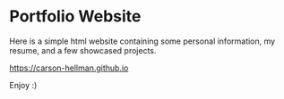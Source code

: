 # Portfolio Website

Here is a simple html website containing some personal information, my resume, and a few showcased projects.

https://carson-hellman.github.io

Enjoy :)

